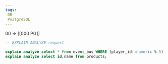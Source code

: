 ```yaml
---
tags:
 DB
 PostgreSQL
---
```


00 => [[000 PG]]


```sql
-- EXPLAIN ANALYZE request

explain analyze select * from event_bus WHERE (player_id::numeric % 5) + 1 = 3;
explain analyze select id,name from products;
```